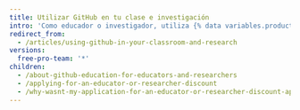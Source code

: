```yaml
---
title: Utilizar GitHub en tu clase e investigación
intro: 'Como educador o investigador, utiliza {% data variables.product.prodname_dotcom %} para colaborar con el trabajo en clase, con el grupo de estudiantes o de investigación, y mucho más.'
redirect_from:
  - /articles/using-github-in-your-classroom-and-research
versions:
  free-pro-team: '*'
children:
  - /about-github-education-for-educators-and-researchers
  - /applying-for-an-educator-or-researcher-discount
  - /why-wasnt-my-application-for-an-educator-or-researcher-discount-approved
---
```


